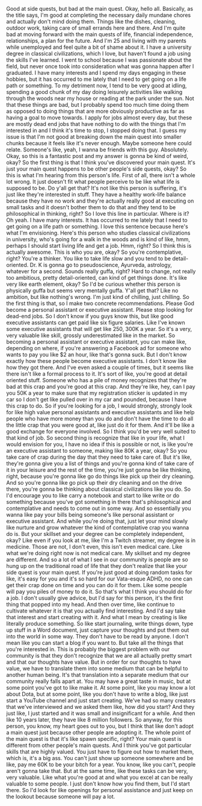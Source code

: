  Good at side quests, but bad at the main quest. Okay, hello all. Basically, as the title says, I'm good at completing the necessary daily mundane chores and actually don't mind doing them. Things like the dishes, cleaning, outdoor work, taking care of small errands here and there. And I'm quite bad at moving forward with the main quests of life, financial independence, relationships, a plan for the future. And I'm 25 and living with my parents while unemployed and feel quite a bit of shame about it. I have a university degree in classical civilizations, which I love, but haven't found a job using the skills I've learned. I went to school because I was passionate about the field, but never once took into consideration what was gonna happen after I graduated. I have many interests and I spend my days engaging in these hobbies, but it has occurred to me lately that I need to get going on a life path or something. To my detriment now, I tend to be very good at idling, spending a good chunk of my day doing leisurely activities like walking through the woods near my house or reading at the park under the sun. Not that these things are bad, but I probably spend too much time doing them as opposed to doing things that are more obviously productive as far as having a goal to move towards. I apply for jobs almost every day, but these are mostly dead end jobs that have nothing to do with the things that I'm interested in and I think it's time to stop, I stopped doing that. I guess my issue is that I'm not good at breaking down the main quest into smaller chunks because it feels like it's never enough. Maybe someone here could relate. Someone's like, yeah, I wanna be friends with this guy. Absolutely. Okay, so this is a fantastic post and my answer is gonna be kind of weird, okay? So the first thing is that I think you've discovered your main quest. It's just your main quest happens to be other people's side quests, okay? So this is what I'm hearing from this person's life. First of all, there isn't a whole lot wrong. It just doesn't fit what people perceive to be like what life is supposed to be. Do y'all get that? It's not like this person is suffering, it's just like they're interested in stuff. They have a healthy work-life balance because they have no work and they're actually really good at executing on small tasks and it doesn't bother them to do that and they tend to be philosophical in thinking, right? So I love this line in particular. Where is it? Oh yeah. I have many interests. It has occurred to me lately that I need to get going on a life path or something. I love this sentence because here's what I'm envisioning. Here's this person who studies classical civilizations in university, who's going for a walk in the woods and is kind of like, hmm, perhaps I should start living life and get a job. Hmm, right? So I think this is actually awesome. This is who you are, okay? So you're contemplative, right? You're a thinker. You like to take life slow and you tend to be detail-oriented. Dr. K is gonna go to pseudoscience, Ayurveda, astrology, whatever for a second. Sounds really guffa, right? Hard to change, not really too ambitious, pretty detail-oriented, can kind of get things done. It's like very like earth element, okay? So I'd be curious whether this person is physically guffa but seems very mentally guffa. Y'all get that? Like no ambition, but like nothing's wrong. I'm just kind of chilling, just chilling. So the first thing is that, so I make two concrete recommendations. Please God become a personal assistant or executive assistant. Please stop looking for dead-end jobs. So I don't know if you guys know this, but like good executive assistants can get paid like six figure salaries. Like I've known some executive assistants that will get like 250, 300K a year. So it's a very, very valuable like skill, grossly underestimated like in the market. So becoming a personal assistant or executive assistant, you can make like, depending on where, if you're answering a Facebook ad for someone who wants to pay you like $2 an hour, like that's gonna suck. But I don't know exactly how these people become executive assistants. I don't know like how they got there. And I've even asked a couple of times, but it seems like there isn't like a formal process to it. It's sort of like, you're good at detail oriented stuff. Someone who has a pile of money recognizes that they're bad at this crap and you're good at this crap. And they're like, hey, can I pay you 50K a year to make sure that my registration sticker is updated in my car so I don't get like pulled over in my car and pounded, because I have this crap to do. So if you're looking for a job, I would strongly, strongly look for like high value personal assistants and executive assistants and like help people who have more money than you do and don't have the time to do all the little crap that you were good at, like just do it for them. And it'll be like a good exchange for everyone involved. So I think you'd be very well suited to that kind of job. So second thing is recognize that like in your life, what I would envision for you, I have no idea if this is possible or not, is like you're an executive assistant to someone, making like 80K a year, okay? So you take care of crap during the day that they need to take care of. But it's like, they're gonna give you a list of things and you're gonna kind of take care of it in your leisure and the rest of the time, you're just gonna be like thinking, right, because you're gonna like go do things like pick up their dry cleaning. And so you're gonna like go pick up their dry cleaning and on the drive there, you're gonna be thinking about classical civilizations like you do. So I'd encourage you to like carry a notebook and start to like write or do something because you've got something in there that's philosophical and contemplative and needs to come out in some way. And so essentially you wanna like pay your bills being someone's like personal assistant or executive assistant. And while you're doing that, just let your mind slowly like nurture and grow whatever the kind of contemplative crap you wanna do is. But your skillset and your degree can be completely independent, okay? Like even if you look at me, like I'm a Twitch streamer, my degree is in medicine. Those are not, I don't even, this isn't even medical care. Like what we're doing right now is not medical care. My skillset and my degree are different. And so a lot of what I see in our community is people are so hung up on the traditional road of life that they don't realize that like your side quest is your main quest. If you're just good at doing random tasks for like, it's easy for you and it's so hard for our Vata-esque ADHD, no one can get their crap done on time and you can do it for them. Like some people will pay you piles of money to do it. So that's what I think you should do for a job. I don't usually give advice, but I'd say for this person, it's the first thing that popped into my head. And then over time, like continue to cultivate whatever it is that you actually find interesting. And I'd say take that interest and start creating with it. And what I mean by creating is like literally produce something. So like start journaling, write things down, type up stuff in a Word document, just capture your thoughts and put them out into the world in some way. They don't have to be read by anyone. I don't mean like you can start a blog if you want to. But take all the things that you're interested in. This is probably the biggest problem with our community is that they don't recognize that we are all actually pretty smart and that our thoughts have value. But in order for our thoughts to have value, we have to translate them into some medium that can be helpful to another human being. It's that translation into a separate medium that our community really falls apart at. You may have a great taste in music, but at some point you've got to like make it. At some point, like you may know a lot about Dota, but at some point, like you don't have to write a blog, like just start a YouTube channel and just start creating. We've had so many creators that we've interviewed and we asked them like, how did you start? And they just like, I just started and it was small and insignificant for a while. And then like 10 years later, they have like 8 million followers. So anyway, for this person, you know, my heart goes out to you, but I think that like don't adopt a main quest just because other people are adopting it. The whole point of the main quest is that it's like spawn specific, right? Your main quest is different from other people's main quests. And I think you've got particular skills that are highly valued. You just have to figure out how to market them, which is, it's a big ass. You can't just show up someone somewhere and be like, pay me 60K to be your bitch for a year. You know, like you can't, people aren't gonna take that. But at the same time, like these tasks can be very, very valuable. Like what you're good at and what you excel at can be really valuable to some people. I just don't know how you find them, but I'd start there. So I'd look for like openings for personal assistance and just keep on the lookout because someone will pay a lot.